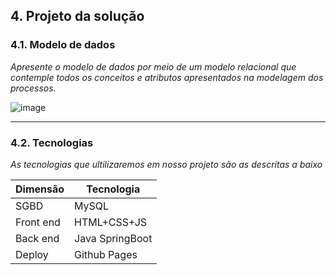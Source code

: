 ## 4. Projeto da solução

### 4.1. Modelo de dados

_Apresente o modelo de dados por meio de um modelo relacional que contemple todos os conceitos e atributos apresentados na modelagem dos processos._ 

![image](https://github.com/user-attachments/assets/ea3196ed-e2e1-4348-9390-1e029233ddae)

---

### 4.2. Tecnologias

_As tecnologias que ultilizaremos em nosso projeto são as descritas a baixo_

| **Dimensão**   | **Tecnologia**  |
| ---            | ---             |
| SGBD           | MySQL           |
| Front end      | HTML+CSS+JS     |
| Back end       | Java SpringBoot |
| Deploy         | Github Pages    |

